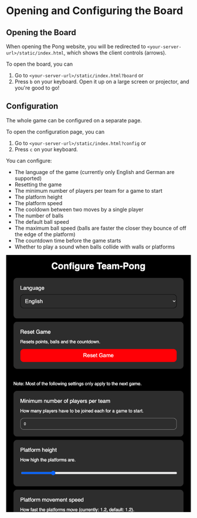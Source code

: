 # Opening and Configuring the Board

## Opening the Board
When opening the Pong website, you will be redirected to `<your-server-url>/static/index.html`, which shows the client controls (arrows). 

To open the board, you can
1. Go to `<your-server-url>/static/index.html?board` or
2. Press `b` on your keyboard.
Open it up on a large screen or projector, and you're good to go!

## Configuration
The whole game can be configured on a separate page. 

To open the configuration page, you can
1. Go to `<your-server-url>/static/index.html?config` or
2. Press `c` on your keyboard.

You can configure:
- The language of the game (currently only English and German are supported)
- Resetting the game
- The minimum number of players per team for a game to start
- The platform height
- The platform speed
- The cooldown between two moves by a single player
- The number of balls
- The default ball speed
- The maximum ball speed (balls are faster the closer they bounce of off the edge of the platform)
- The countdown time before the game starts
- Whether to play a sound when balls collide with walls or platforms

![The configuration page](./config.png)